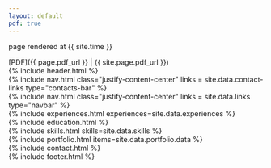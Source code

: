 ```yaml
---
layout: default
pdf: true
---
```

<p>page rendered at {{ site.time }}</p>
    [PDF]({{ page.pdf_url }} | {{ site.page.pdf_url }})
<section id="header" class="theme-blue element">{% include header.html %}</section>

<section id="contacts-bar">{% include nav.html class="justify-content-center" links = site.data.contact-links type="contacts-bar" %}</section>

<section id="navigation-bar">{% include nav.html class="justify-content-center" links = site.data.links type="navbar" %}</section>

<section id="experiences" class="section" ;="">{% include experiences.html experiences=site.data.experiences %}</section>

<section id="education" class="section">{% include education.html %}</section>

<section id="skills" class="section">{% include skills.html skills=site.data.skills %}</section>

<section id="portfolio" class="section">{% include portfolio.html items=site.data.portfolio.data %}</section>

<section id="contact" class="section">{% include contact.html %}</section>

<section id="footer" class="section">{% include footer.html %}</section>
